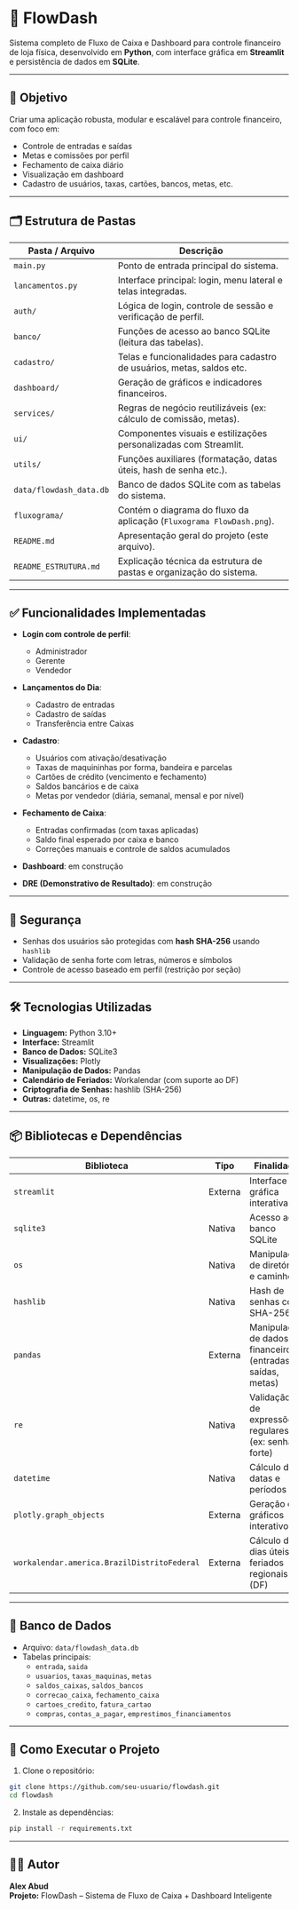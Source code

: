 # 💼 FlowDash

Sistema completo de Fluxo de Caixa e Dashboard para controle financeiro de loja física, desenvolvido em **Python**, com interface gráfica em **Streamlit** e persistência de dados em **SQLite**.

---

## 🧠 Objetivo

Criar uma aplicação robusta, modular e escalável para controle financeiro, com foco em:

- Controle de entradas e saídas
- Metas e comissões por perfil
- Fechamento de caixa diário
- Visualização em dashboard
- Cadastro de usuários, taxas, cartões, bancos, metas, etc.

---

## 🗂️ Estrutura de Pastas

| Pasta / Arquivo         | Descrição                                                                 |
|--------------------------|--------------------------------------------------------------------------|
| `main.py`               | Ponto de entrada principal do sistema.                                   |
| `lancamentos.py`        | Interface principal: login, menu lateral e telas integradas.             |
| `auth/`                 | Lógica de login, controle de sessão e verificação de perfil.             |
| `banco/`                | Funções de acesso ao banco SQLite (leitura das tabelas).                 |
| `cadastro/`             | Telas e funcionalidades para cadastro de usuários, metas, saldos etc.    |
| `dashboard/`            | Geração de gráficos e indicadores financeiros.                           |
| `services/`             | Regras de negócio reutilizáveis (ex: cálculo de comissão, metas).        |
| `ui/`                   | Componentes visuais e estilizações personalizadas com Streamlit.         |
| `utils/`                | Funções auxiliares (formatação, datas úteis, hash de senha etc.).        |
| `data/flowdash_data.db` | Banco de dados SQLite com as tabelas do sistema.                         |
| `fluxograma/`           | Contém o diagrama do fluxo da aplicação (`Fluxograma FlowDash.png`).     |
| `README.md`             | Apresentação geral do projeto (este arquivo).                            |
| `README_ESTRUTURA.md`   | Explicação técnica da estrutura de pastas e organização do sistema.      |

---

## ✅ Funcionalidades Implementadas

- **Login com controle de perfil**:
  - Administrador
  - Gerente
  - Vendedor

- **Lançamentos do Dia**:
  - Cadastro de entradas
  - Cadastro de saídas
  - Transferência entre Caixas

- **Cadastro**:
  - Usuários com ativação/desativação
  - Taxas de maquininhas por forma, bandeira e parcelas
  - Cartões de crédito (vencimento e fechamento)
  - Saldos bancários e de caixa
  - Metas por vendedor (diária, semanal, mensal e por nível)

- **Fechamento de Caixa**:
  - Entradas confirmadas (com taxas aplicadas)
  - Saldo final esperado por caixa e banco
  - Correções manuais e controle de saldos acumulados

- **Dashboard**: em construção  
- **DRE (Demonstrativo de Resultado)**: em construção

---

## 🔐 Segurança

- Senhas dos usuários são protegidas com **hash SHA-256** usando `hashlib`
- Validação de senha forte com letras, números e símbolos
- Controle de acesso baseado em perfil (restrição por seção)

---

## 🛠️ Tecnologias Utilizadas

- **Linguagem:** Python 3.10+
- **Interface:** Streamlit
- **Banco de Dados:** SQLite3
- **Visualizações:** Plotly
- **Manipulação de Dados:** Pandas
- **Calendário de Feriados:** Workalendar (com suporte ao DF)
- **Criptografia de Senhas:** hashlib (SHA-256)
- **Outras:** datetime, os, re

---

## 📦 Bibliotecas e Dependências

| Biblioteca         | Tipo      | Finalidade                                                       |
|--------------------|-----------|------------------------------------------------------------------|
| `streamlit`        | Externa   | Interface gráfica interativa                                     |
| `sqlite3`          | Nativa    | Acesso ao banco SQLite                                           |
| `os`               | Nativa    | Manipulação de diretórios e caminhos                             |
| `hashlib`          | Nativa    | Hash de senhas com SHA-256                                       |
| `pandas`           | Externa   | Manipulação de dados financeiros (entradas, saídas, metas)       |
| `re`               | Nativa    | Validação de expressões regulares (ex: senha forte)              |
| `datetime`         | Nativa    | Cálculo de datas e períodos                                      |
| `plotly.graph_objects` | Externa | Geração de gráficos interativos                                |
| `workalendar.america.BrazilDistritoFederal` | Externa | Cálculo de dias úteis e feriados regionais (DF) |

---

## 📝 Banco de Dados

- Arquivo: `data/flowdash_data.db`
- Tabelas principais:
  - `entrada`, `saida`
  - `usuarios`, `taxas_maquinas`, `metas`
  - `saldos_caixas`, `saldos_bancos`
  - `correcao_caixa`, `fechamento_caixa`
  - `cartoes_credito`, `fatura_cartao`
  - `compras`, `contas_a_pagar`, `emprestimos_financiamentos`

---

## 🚀 Como Executar o Projeto

1. Clone o repositório:
```bash
git clone https://github.com/seu-usuario/flowdash.git
cd flowdash
```

2. Instale as dependências:
```bash
pip install -r requirements.txt
```

---

## 👨‍💻 Autor

**Alex Abud**  
**Projeto:** FlowDash – Sistema de Fluxo de Caixa + Dashboard Inteligente